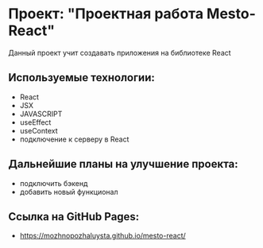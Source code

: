 # Проект: "Проектная работа Mesto-React"

Данный проект учит создавать приложения на библиотеке React

## Используемые технологии:

- React
- JSX
- JAVASCRIPT
- useEffect
- useContext
- подключение к серверу в React

## Дальнейшие планы на улучшение проекта:

- подключить бэкенд
- добавить новый функционал

## Ссылка на GitHub Pages:

- https://mozhnopozhaluysta.github.io/mesto-react/

